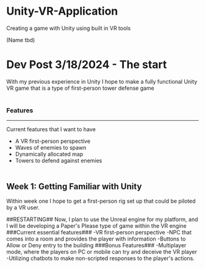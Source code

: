# Unity-VR-Application
Creating a game with Unity using built in VR tools

(Name tbd)

# Dev Post 3/18/2024 - The start

With my previous experience in Unity I hope to make a fully functional Unity VR game that is a type of first-person tower defense game
<br> </br>
### Features
---
Current features that I want to have
- A VR first-person perspective 
- Waves of enemies to spawn 
- Dynamically allocated map
- Towers to defend against enemies
<br> </br>

## Week 1: Getting Familiar with Unity
Within week one I hope to get a first-person rig set up that could be piloted by a VR user. 

##RESTARTING## 
Now, I plan to use the Unreal engine for my platform, and I will be developing a Paper's Please type of game within the VR engine
###Current essential features###
-VR first-person perspective
-NPC that comes into a room and provides the player with information
-Buttons to Allow or Deny entry to the building 
###Bonus Features###
-Multiplayer mode, where the players on PC or mobile can try and deceive the VR player
-Utilizing chatbots to make non-scripted responses to the player's actions.
